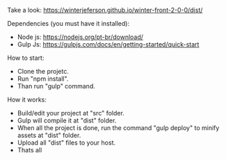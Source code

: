 
Take a look: https://winterjeferson.github.io/winter-front-2-0-0/dist/

Dependencies (you must have it installed):

* Node js: https://nodejs.org/pt-br/download/
* Gulp Js: https://gulpjs.com/docs/en/getting-started/quick-start

How to start:

* Clone the projetc.
* Run "npm install".
* Than run "gulp" command.

How it works:

* Build/edit your project at "src" folder.
* Gulp will compile it at "dist" folder.
* When all the project is done, run the command "gulp deploy" to minify assets at "dist" folder.
* Upload all "dist" files to your host.
* Thats all
